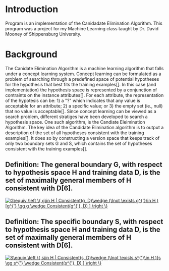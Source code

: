 # Introduction
Program is an implementation of the Canidadate Elimination Algorithm. This program was a project for my Machine
Learning class taught by Dr. David Mooney of Shippensburg University. 

# Background
The Canidate Elimination Algorithm is a 
machine learning algorithm that falls under a concept learning system. Concept learning can be formulated as a problem
of searching through a predefined space of potential hypotheses for the hypothesis that best fits the training examples[]. 
In this case (and implementation) the hypothesis space is represented by a conjunction of contraints on the instance 
attributes[]. For each attribute, the representation of the hypotesis can be: 1) a "?" which indicates that any 
value is acceptable for an attribute; 2) a specific value; or 3) the empty set (ie., null) that no value is acceptable[].
Since concept learning can be viewed as a search problem, different stratiges have been developed to search a hypothesis space. One such algorithm, is the Candiate Eleimination Algorithm. The key idea of the Candidate Elimination algorithm is to
output a description of the set of all hypotheses consistent with the training examples[]. It does so by constructing a 
version space that keeps track of only two boundary sets G and S, which contains the set of hypotheses consistent with the training examples[].
## Definition: The general boundary G, with respect to hypothesis space H and training data D, is the set of maximally general members of H consistent with D[6]. 
<a href="https://www.codecogs.com/eqnedit.php?latex=G\equiv&space;\left&space;\{&space;g\in&space;H&space;|&space;Consistent(g,&space;D)\wedge&space;(\lnot&space;\exists&space;g^{'}\in&space;H&space;)[g^{'}&space;\gg&space;g&space;\wedge&space;Consistent(g^{'},&space;D)&space;]&space;\right&space;\}" target="_blank"><img src="https://latex.codecogs.com/gif.latex?G\equiv&space;\left&space;\{&space;g\in&space;H&space;|&space;Consistent(g,&space;D)\wedge&space;(\lnot&space;\exists&space;g^{'}\in&space;H&space;)[g^{'}&space;\gg&space;g&space;\wedge&space;Consistent(g^{'},&space;D)&space;]&space;\right&space;\}" title="G\equiv \left \{ g\in H | Consistent(g, D)\wedge (\lnot \exists g^{'}\in H )[g^{'} \gg g \wedge Consistent(g^{'}, D) ] \right \}" /></a>

## Definition: The specific boundary S, with respect to hypothesis space H and training data D, is the set of maximally general members of H consistent with D[6]. 
<a href="https://www.codecogs.com/eqnedit.php?latex=S\equiv&space;\left&space;\{&space;s\in&space;H&space;|&space;Consistent(s,&space;D)\wedge&space;(\lnot&space;\exists&space;s^{'}\in&space;H&space;)[s&space;\gg&space;s^{'}&space;\wedge&space;Consistent(s^{'},&space;D)&space;]&space;\right&space;\}" target="_blank"><img src="https://latex.codecogs.com/gif.latex?S\equiv&space;\left&space;\{&space;s\in&space;H&space;|&space;Consistent(s,&space;D)\wedge&space;(\lnot&space;\exists&space;s^{'}\in&space;H&space;)[s&space;\gg&space;s^{'}&space;\wedge&space;Consistent(s^{'},&space;D)&space;]&space;\right&space;\}" title="S\equiv \left \{ s\in H | Consistent(s, D)\wedge (\lnot \exists s^{'}\in H )[s \gg s^{'} \wedge Consistent(s^{'}, D) ] \right \}" /></a>




